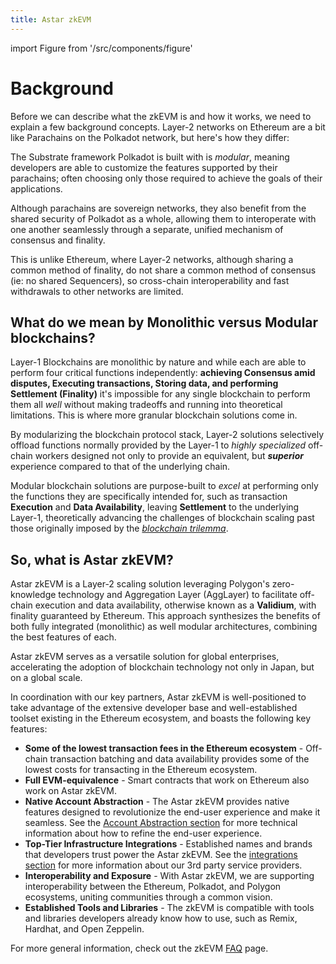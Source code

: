 ```yaml
---
title: Astar zkEVM
---
```


import Figure from '/src/components/figure'

# Background

Before we can describe what the zkEVM is and how it works, we need to explain a few background concepts. Layer-2 networks on Ethereum are a bit like Parachains on the Polkadot network, but here's how they differ:

The Substrate framework Polkadot is built with is *modular*, meaning developers are able to customize the features supported by their parachains; often choosing only those required to achieve the goals of their applications. 

Although parachains are sovereign networks, they also benefit from the shared security of Polkadot as a whole, allowing them to interoperate with one another seamlessly through a separate, unified mechanism of consensus and finality. 

This is unlike Ethereum, where Layer-2 networks, although sharing a common method of finality, do not share a common method of consensus (ie: no shared Sequencers), so cross-chain interoperability and fast withdrawals to other networks are limited.

## What do we mean by Monolithic versus Modular blockchains?

Layer-1 Blockchains are monolithic by nature and while each are able to perform four critical functions independently: **achieving Consensus amid disputes, Executing transactions, Storing data, and performing Settlement (Finality)** it's impossible for any single blockchain to perform them all *well* without making tradeoffs and running into theoretical limitations. This is where more granular blockchain solutions come in.

By modularizing the blockchain protocol stack, Layer-2 solutions selectively offload functions normally provided by the Layer-1 to *highly specialized* off-chain workers designed not only to provide an equivalent, but ***superior*** experience compared to that of the underlying chain. 

Modular blockchain solutions are purpose-built to *excel* at performing only the functions they are specifically intended for, such as transaction **Execution** and **Data Availability**, leaving **Settlement** to the underlying Layer-1, theoretically advancing the challenges of blockchain scaling past those originally imposed by the *[blockchain trilemma](https://coinmarketcap.com/alexandria/glossary/blockchain-trilemma)*. 

## So, what is Astar zkEVM? 

Astar zkEVM is a Layer-2 scaling solution leveraging Polygon's zero-knowledge technology and Aggregation Layer (AggLayer) to facilitate off-chain execution and data availability, otherwise known as a **Validium**, with finality guaranteed by Ethereum. This approach synthesizes the benefits of both fully integrated (monolithic) as well modular architectures, combining the best features of each. 

Astar zkEVM serves as a versatile solution for global enterprises, accelerating the adoption of blockchain technology not only in Japan, but on a global scale. 

In coordination with our key partners, Astar zkEVM is well-positioned to take advantage of the extensive developer base and well-established toolset existing in the Ethereum ecosystem, and boasts the following key features:

- **Some of the lowest transaction fees in the Ethereum ecosystem** - Off-chain transaction batching and data availability provides some of the lowest costs for transacting in the Ethereum ecosystem.
- **Full EVM-equivalence** - Smart contracts that work on Ethereum also work on Astar zkEVM.
- **Native Account Abstraction** - The Astar zkEVM provides native features designed to revolutionize the end-user experience and make it seamless. See the [Account Abstraction section](/docs/build/zkEVM/integrations/account-abstraction/) for more technical information about how to refine the end-user experience.
- **Top-Tier Infrastructure Integrations** - Established names and brands that developers trust power the Astar zkEVM. See the [integrations section](/docs/build/zkEVM/integrations/) for more information about our 3rd party service providers.
- **Interoperability and Exposure** - With Astar zkEVM, we are supporting interoperability between the Ethereum, Polkadot, and Polygon ecosystems, uniting communities through a common vision.
- **Established Tools and Libraries** - The zkEVM is compatible with tools and libraries developers already know how to use, such as Remix, Hardhat, and Open Zeppelin. 

For more general information, check out the zkEVM [FAQ](/docs/learn/zkEVM/faq.md) page.